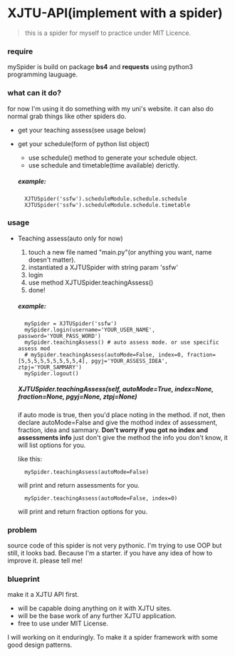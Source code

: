 # XJTU-API(implement with a spider)
> this is a spider for myself to practice under MIT Licence.

### require
mySpider is build on package **bs4** and **requests** using python3 programming lauguage.
### what can it do?
for now I'm using it do something with my uni's website.
it can also do normal grab things like other spiders do.
* get your teaching assess(see usage below)
* get your schedule(form of python list object)
    * use schedule() method to generate your schedule object.
    * use schedule and timetable(time available) derictly.

    ##### example:
        XJTUSpider('ssfw').scheduleModule.schedule.schedule
        XJTUSpider('ssfw').scheduleModule.schedule.timetable

### usage
* Teaching assess(auto only for now)
    1. touch a new file named "main.py"(or anything you want, name doesn't matter).
    2. instantiated a XJTUSpider with string param 'ssfw'
    3. login
    4. use method XJTUSpider.teachingAssess()
    5. done!

    ##### example:
        mySpider = XJTUSpider('ssfw')
        mySpider.login(username='YOUR_USER_NAME', password='YOUR_PASS_WORD')
        mySpider.teachingAssess() # auto assess mode. or use specific assess mod
        # mySpider.teachingAssess(autoMode=False, index=0, fraction=[5,5,5,5,5,5,5,5,5,4], pgyj='YOUR_ASSESS_IDEA', ztpj='YOUR_SAMMARY')
        mySpider.logout()

    ##### **XJTUSpider.teachingAssess(self, autoMode=True, index=None, fraction=None, pgyj=None, ztpj=None)**
    if auto mode is true, then you'd place noting in the method.
    if not, then declare autoMode=False and give the mothod index of assessment, fraction, idea and sammary.
    **Don't worry if you got no index and assessments info**
    just don't give the method the info you don't know, it will list options for you.

    like this:

        mySpider.teachingAssess(autoMode=False)
    will print and return assessments for you.

        mySpider.teachingAssess(autoMode=False, index=0)
    will print and return fraction options for you.

### problem
source code of this spider is not very pythonic.
I'm trying to use OOP but still, it looks bad. Because I'm a starter.
if you have any idea of how to improve it. please tell me!
### blueprint
make it a XJTU API first.
* will be capable doing anything on it with XJTU sites.
* will be the base work of any further XJTU application.
* free to use under MIT License.

I will working on it enduringly.
To make it a spider framework with some good design patterns.